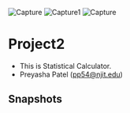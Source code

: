 ![Capture](https://user-images.githubusercontent.com/45910402/125725139-bc17f8f9-5c41-4784-b64d-fae38a1b8296.JPG)
![Capture1](https://user-images.githubusercontent.com/45910402/125725254-4bdfa631-5fb1-411b-8a9c-6999ed9f2836.JPG)
![Capture](https://user-images.githubusercontent.com/45910402/125725258-2275baff-be5b-40a2-ba22-73ce3068df03.JPG)
# Project2

- This is Statistical Calculator.
- Preyasha Patel (pp54@njit.edu)

## Snapshots

